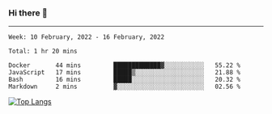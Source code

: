 ### Hi there 👋
---
<!--START_SECTION:waka-->
```text
Week: 10 February, 2022 - 16 February, 2022

Total: 1 hr 20 mins

Docker       44 mins         █████████████▓░░░░░░░░░░░   55.22 % 
JavaScript   17 mins         █████▒░░░░░░░░░░░░░░░░░░░   21.88 % 
Bash         16 mins         █████░░░░░░░░░░░░░░░░░░░░   20.32 % 
Markdown     2 mins          ▓░░░░░░░░░░░░░░░░░░░░░░░░   02.56 % 
```
<!--END_SECTION:waka-->

[![Top Langs](https://github-readme-stats.vercel.app/api/top-langs/?username=HyunAh-iia&layout=compact)](https://github.com/anuraghazra/github-readme-stats)
<!--
**HyunAh-iia/HyunAh-iia** is a ✨ _special_ ✨ repository because its `README.md` (this file) appears on your GitHub profile.

Here are some ideas to get you started:

- 🔭 I’m currently working on ...
- 🌱 I’m currently learning ...
- 👯 I’m looking to collaborate on ...
- 🤔 I’m looking for help with ...
- 💬 Ask me about ...
- 📫 How to reach me: ...
- 😄 Pronouns: ...
- ⚡ Fun fact: ...
-->

